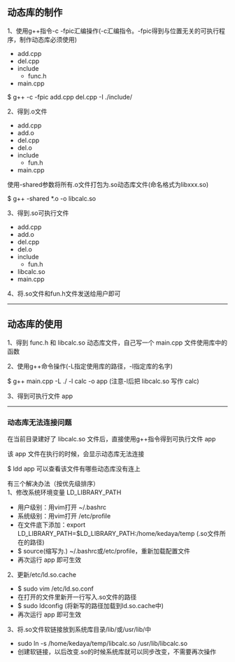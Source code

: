 ## 动态库的制作

1、使用g++指令-c -fpic汇编操作(-c汇编指令。-fpic得到与位置无关的可执行程序，制作动态库必须使用)

  * add.cpp
  * del.cpp
  * include
    * func.h
  * main.cpp    

$ g++ -c -fpic add.cpp del.cpp -I ./include/     

2、得到.o文件

  * add.cpp
  * add.o
  * del.cpp
  * del.o
  * include
    * fun.h
  * main.cpp    

使用-shared参数将所有.o文件打包为.so动态库文件(命名格式为libxxx.so)  

$ g++ -shared *.o -o libcalc.so

3、得到.so可执行文件

  * add.cpp
  * add.o
  * del.cpp
  * del.o
  * include
    * fun.h
  * libcalc.so
  * main.cpp    

4、将.so文件和fun.h文件发送给用户即可

----
## 动态库的使用

1、得到 func.h 和 libcalc.so 动态库文件，自己写一个 main.cpp 文件使用库中的函数

2、使用g++命令操作(-L指定使用库的路径，-l指定库的名字)    

$ g++ main.cpp -L ./ -l calc -o app (注意-l后把 libcalc.so 写作 calc)   

3、得到可执行文件 app

----

### 动态库无法连接问题

在当前目录建好了 libcalc.so 文件后，直接使用g++指令得到可执行文件 app    

该 app 文件在执行的时候，会显示动态库无法连接 

$ ldd app 可以查看该文件有哪些动态库没有连上

有三个解决办法（按优先级排序）  
1、修改系统环境变量 LD_LIBRARY_PATH
   * 用户级别：用vim打开 ~/.bashrc
   * 系统级别：用vim打开 /etc/profile
   * 在文件底下添加：export LD_LIBRARY_PATH=$LD_LIBRARY_PATH:/home/kedaya/temp (.so文件所在的路径)  
   * $ source(缩写为.) ~/.bashrc或/etc/profile，重新加载配置文件
   * 再次运行 app 即可生效

2、更新/etc/ld.so.cache
 * $ sudo vim /etc/ld.so.conf
 * 在打开的文件里新开一行写入.so文件的路径
 * $ sudo ldconfig (将新写的路径加载到ld.so.cache中)
 * 再次运行 app 即可生效

3、将.so文件软链接放到系统库目录/lib/或/usr/lib/中
 * sudo ln -s /home/kedaya/temp/libcalc.so /usr/lib/libcalc.so
 * 创建软链接，以后改变.so的时候系统库就可以同步改变，不需要再次操作
